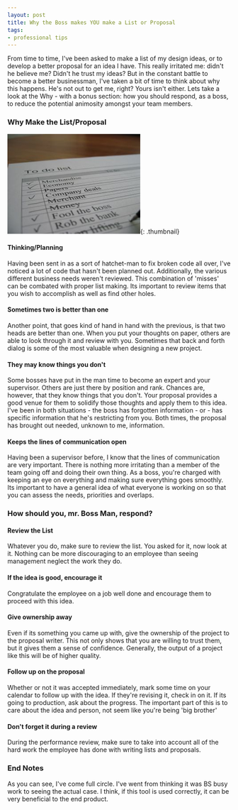 ```yaml
---
layout: post
title: Why the Boss makes YOU make a List or Proposal
tags:
- professional tips
---
```

From time to time, I've been asked to make a list of my design ideas, or to develop a better proposal for an idea I have.  This really irritated me: didn't he believe me?  Didn't he trust my ideas?  But in the constant battle to become a better businessman, I've taken a bit of time to think about why this happens.  He's not out to get me, right?  Yours isn't either.  Lets take a look at the Why - with a bonus section: how you should respond, as a boss, to reduce the potential animosity amongst your team members.

### Why Make the List/Proposal

[![Todo List](/uploads/2009/134049_to_do_list____or_not_to_do-lis.jpg)](/uploads/2009/134049_to_do_list____or_not_to_do-lis.jpg){: .thumbnail}

#### Thinking/Planning

Having been sent in as a sort of hatchet-man to fix broken code all over, I've noticed a lot of code that hasn't been planned out.  Additionally, the various different business needs weren't reviewed.  This combination of 'misses' can be combated with proper list making.  Its important to review items that you wish to accomplish as well as find other holes.

#### Sometimes two is better than one

Another point, that goes kind of hand in hand with the previous, is that two heads are better than one.  When you put your thoughts on paper, others are able to look through it and review with you.  Sometimes that back and forth dialog is some of the most valuable when designing a new project.

#### They may know things you don't

Some bosses have put in the man time to become an expert and your supervisor.  Others are just there by position and rank.  Chances are, however, that they know things that you don't.  Your proposal provides a good venue for them to solidify those thoughts and apply them to this idea.  I've been in both situations - the boss has forgotten information - or - has specific information that he's restricting from you.  Both times, the proposal has brought out needed, unknown to me, information.

#### Keeps the lines of communication open

Having been a supervisor before, I know that the lines of communication are very important.  There is nothing more irritating than a member of the team going off and doing their own thing.  As a boss, you're charged with keeping an eye on everything and making sure everything goes smoothly.  Its important to have a general idea of what everyone is working on so that you can assess the needs, priorities and overlaps.

### How should you, mr. Boss Man, respond?

#### Review the List

Whatever you do, make sure to review the list.  You asked for it, now look at it.  Nothing can be more discouraging to an employee than seeing management neglect the work they do.

#### If the idea is good, encourage it

Congratulate the employee on a job well done and encourage them to proceed with this idea.

#### Give ownership away

Even if its something you came up with, give the ownership of the project to the proposal writer.  This not only shows that you are willing to trust them, but it gives them a sense of confidence.  Generally, the output of a project like this will be of higher quality.

#### Follow up on the proposal

Whether or not it was accepted immediately, mark some time on your calendar to follow up with the idea.  If they're revising it, check in on it.  If its going to production, ask about the progress.  The important part of this is to care about the idea and person, not seem like you're being 'big brother'

#### Don't forget it during a review

During the performance review, make sure to take into account all of the hard work the employee has done with writing lists and proposals.

### End Notes

As you can see, I've come full circle.  I've went from thinking it was BS busy work to seeing the actual case. I think, if this tool is used correctly, it can be very beneficial to the end product.
